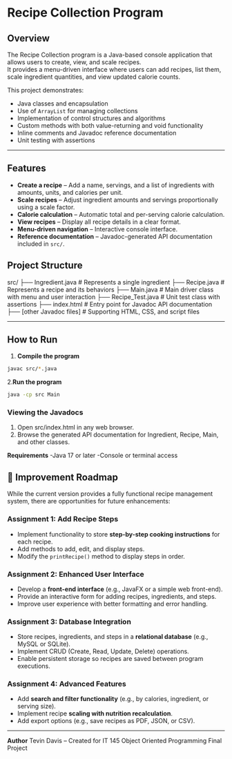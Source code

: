 # Recipe Collection Program

## Overview

The Recipe Collection program is a Java-based console application that allows users to create, view, and scale recipes.  
It provides a menu-driven interface where users can add recipes, list them, scale ingredient quantities, and view updated calorie counts.

This project demonstrates:

- Java classes and encapsulation
- Use of `ArrayList` for managing collections
- Implementation of control structures and algorithms
- Custom methods with both value-returning and void functionality
- Inline comments and Javadoc reference documentation
- Unit testing with assertions

---

## Features

- **Create a recipe** – Add a name, servings, and a list of ingredients with amounts, units, and calories per unit.
- **Scale recipes** – Adjust ingredient amounts and servings proportionally using a scale factor.
- **Calorie calculation** – Automatic total and per-serving calorie calculation.
- **View recipes** – Display all recipe details in a clear format.
- **Menu-driven navigation** – Interactive console interface.
- **Reference documentation** – Javadoc-generated API documentation included in `src/`.

## Project Structure

src/
├── Ingredient.java # Represents a single ingredient
├── Recipe.java # Represents a recipe and its behaviors
├── Main.java # Main driver class with menu and user interaction
├── Recipe_Test.java # Unit test class with assertions
├── index.html # Entry point for Javadoc API documentation
├── [other Javadoc files] # Supporting HTML, CSS, and script files

---

## How to Run

1. **Compile the program**

```bash
javac src/*.java
```

2.**Run the program**

```bash
java -cp src Main
```

### Viewing the Javadocs ###

1. Open src/index.html in any web browser.
2. Browse the generated API documentation for Ingredient, Recipe, Main, and other classes.

**Requirements**
-Java 17 or later
-Console or terminal access

## 🚀 Improvement Roadmap

While the current version provides a fully functional recipe management system, there are opportunities for future enhancements:

### Assignment 1: Add Recipe Steps  

- Implement functionality to store **step-by-step cooking instructions** for each recipe.  
- Add methods to add, edit, and display steps.  
- Modify the `printRecipe()` method to display steps in order.  

### Assignment 2: Enhanced User Interface  

- Develop a **front-end interface** (e.g., JavaFX or a simple web front-end).  
- Provide an interactive form for adding recipes, ingredients, and steps.  
- Improve user experience with better formatting and error handling.  

### Assignment 3: Database Integration  

- Store recipes, ingredients, and steps in a **relational database** (e.g., MySQL or SQLite).  
- Implement CRUD (Create, Read, Update, Delete) operations.  
- Enable persistent storage so recipes are saved between program executions.  

### Assignment 4: Advanced Features  

- Add **search and filter functionality** (e.g., by calories, ingredient, or serving size).  
- Implement recipe **scaling with nutrition recalculation**.  
- Add export options (e.g., save recipes as PDF, JSON, or CSV).  

---

**Author**
Tevin Davis – Created for IT 145 Object Oriented Programming Final Project
